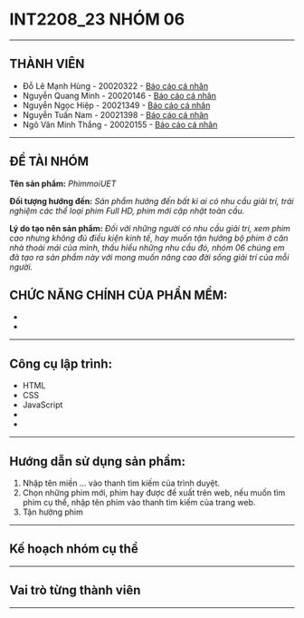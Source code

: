 # INT2208_23 NHÓM 06

-----------------------------------------------------------------------------------------------------------------------------------------------------------------------

## THÀNH VIÊN
- Đỗ Lê Mạnh Hùng - 20020322 - [Báo cáo cá nhân]()
- Nguyễn Quang Minh - 20020146 - [Báo cáo cá nhân]()
- Nguyễn Ngọc Hiệp - 20021349 - [Báo cáo cá nhân]()
- Nguyễn Tuấn Nam - 20021398 - [Báo cáo cá nhân]()
- Ngô Văn Minh Thắng - 20020155 - [Báo cáo cá nhân]()

-----------------------------------------------------------------------------------------------------------------------------------------------------------------------

## ĐỀ TÀI NHÓM
**Tên sản phẩm:** *PhimmoiUET*

**Đối tượng hướng đến:** *Sản phẩm hướng đến bất kì ai có nhu cầu giải trí, trải nghiệm các thể loại phim Full HD, phim mới cập nhật toàn cầu.*

**Lý do tạo nên sản phẩm:** *Đối với những người có nhu cầu giải trí, xem phim cao nhưng không đủ điều kiện kinh tế, hay muốn tận hưởng bộ phim ở căn nhà thoải mái của mình, thấu hiểu những nhu cầu đó, nhóm 06 chúng em đã tạo ra sản phẩm này với mong muốn nâng cao đời sống giải trí của mỗi người.*

**CHỨC NĂNG CHÍNH CỦA PHẦN MỀM:** 
-
-
-

-----------------------------------------------------------------------------------------------------------------------------------------------------------------------

## Công cụ lập trình:
- HTML
- CSS
- JavaScript
-
-

-----------------------------------------------------------------------------------------------------------------------------------------------------------------------

## Hướng dẫn sử dụng sản phẩm:
1. Nhập tên miền ... vào thanh tìm kiếm của trình duyệt.
2. Chọn những phim mới, phim hay được đề xuất trên web, nếu muốn tìm phim cụ thể, nhập tên phim vào thanh tìm kiếm của trang web.
3. Tận hưởng phim

-----------------------------------------------------------------------------------------------------------------------------------------------------------------------

## Kế hoạch nhóm cụ thể

-----------------------------------------------------------------------------------------------------------------------------------------------------------------------

## Vai trò từng thành viên

-----------------------------------------------------------------------------------------------------------------------------------------------------------------------

##


